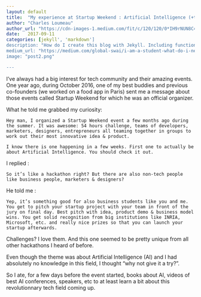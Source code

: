 ```yaml
---
layout: default
title:  "My experience at Startup Weekend : Artificial Intelligence (+tips)"
author: "Charles Loumeau"
author_url: "https://cdn-images-1.medium.com/fit/c/120/120/0*IH9rNUN8C47RPeUY.jpg"
date:   2017-09-11
categories: [jekyll', 'markdown']
description: "How do I create this blog with Jekyll. Including functionalities like disqus comments and google analytics"
medium_url: "https://medium.com/global-swai/i-am-a-student-what-do-i-need-to-learn-for-ai-591710e99504"
image: "post2.png"

---
```


I’ve always had a big interest for tech community and their amazing events. One year ago, during October 2016, one of my best buddies and previous co-founders (we worked on a food app in Paris) sent me a message about those events called Startup Weekend for which he was an official organizer.

What he told me grabbed my curiosity:

    Hey man, I organized a Startup Weekend event a few months ago during the summer. It was awesome: 54 hours challenge, teams of developers, marketers, designers, entrepreneurs all teaming together in groups to work out their most innovative idea & product.

    I know there is one happening in a few weeks. First one to actually be about Artificial Intelligence. You should check it out.

I replied :

    So it’s like a hackathon right? But there are also non-tech people like business people, marketers & designers?

He told me :

    Yep, it’s something good for also business students like you and me. You get to pitch your startup project with your team in front of the jury on final day. Best pitch with idea, product demo & business model wins. You get solid recognition from big institutions like INRIA, Microsoft, etc. and really nice prizes so that you can launch your startup afterwards.

Challenges? I love them. And this one seemed to be pretty unique from all other hackathons I heard of before.

Even though the theme was about Artificial Intelligence (AI) and I had absolutely no knowledge in this field, I thought “why not give it a try?”.

So I ate, for a few days before the event started, books about AI, videos of best AI conferences, speakers, etc to at least learn a bit about this revolutionnary tech field coming up.
